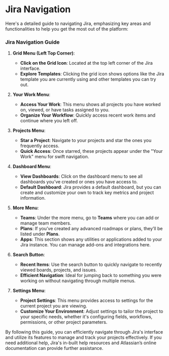 # Jira Navigation

Here's a detailed guide to navigating Jira, emphasizing key areas and functionalities to help you get the most out of the platform:

### Jira Navigation Guide

1. **Grid Menu (Left Top Corner)**:
   - **Click on the Grid Icon**: Located at the top left corner of the Jira interface.
   - **Explore Templates**: Clicking the grid icon shows options like the Jira template you are currently using and other templates you can try out.

2. **Your Work Menu**:
   - **Access Your Work**: This menu shows all projects you have worked on, viewed, or have tasks assigned to you.
   - **Organize Your Workflow**: Quickly access recent work items and continue where you left off.

3. **Projects Menu**:
   - **Star a Project**: Navigate to your projects and star the ones you frequently access.
   - **Quick Access**: Once starred, these projects appear under the "Your Work" menu for swift navigation.

4. **Dashboard Menu**:
   - **View Dashboards**: Click on the dashboard menu to see all dashboards you’ve created or ones you have access to.
   - **Default Dashboard**: Jira provides a default dashboard, but you can create and customize your own to track key metrics and project information.

5. **More Menu**:
   - **Teams**: Under the more menu, go to **Teams** where you can add or manage team members.
   - **Plans**: If you’ve created any advanced roadmaps or plans, they’ll be listed under **Plans**.
   - **Apps**: This section shows any utilities or applications added to your Jira instance. You can manage add-ons and integrations here.

6. **Search Button**:
   - **Recent Items**: Use the search button to quickly navigate to recently viewed boards, projects, and issues.
   - **Efficient Navigation**: Ideal for jumping back to something you were working on without navigating through multiple menus.

7. **Settings Menu**:
   - **Project Settings**: This menu provides access to settings for the current project you are viewing.
   - **Customize Your Environment**: Adjust settings to tailor the project to your specific needs, whether it's configuring fields, workflows, permissions, or other project parameters.

By following this guide, you can efficiently navigate through Jira's interface and utilize its features to manage and track your projects effectively. If you need additional help, Jira's in-built help resources and Atlassian’s online documentation can provide further assistance.
